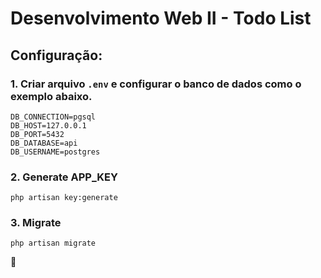 # Desenvolvimento Web II - Todo List

## Configuração:

### 1. Criar arquivo `.env` e configurar o banco de dados como o exemplo abaixo.
```
DB_CONNECTION=pgsql
DB_HOST=127.0.0.1
DB_PORT=5432
DB_DATABASE=api
DB_USERNAME=postgres
```

### 2. Generate APP_KEY
`php artisan key:generate`

### 3. Migrate
`php artisan migrate`

:hammer:
